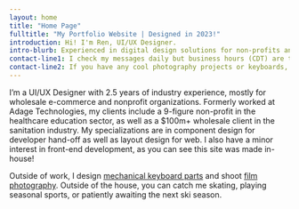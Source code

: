 ```yaml
---
layout: home
title: "Home Page"
fulltitle: "My Portfolio Website | Designed in 2023!" 
introduction: Hi! I'm Ren, UI/UX Designer.
intro-blurb: Experienced in digital design solutions for non-profits and eCommerce, as well as prior agency experience in the corporate and educational non-profit space.
contact-line1: I check my messages daily but business hours (CDT) are the best time to contact me.</p>
contact-line2: If you have any cool photography projects or keyboards, feel free to share 👀 For business opportunities, collaborations, and more you can find me here
---
```


<p>I’m a UI/UX Designer with 2.5 years of industry experience, mostly for wholesale e-commerce and nonprofit organizations. Formerly worked at Adage Technologies, my clients include a 9-figure non-profit in the healthcare education sector, as well as a $100m+ wholesale client in the sanitation industry. My specializations are in component design for developer hand-off as well as layout design for web. I also have a minor interest in front-end development, as you can see this site was made in-house!</p>

<p>Outside of work, I design <a href="https://vala.supply/collections/ended-group-buys/products/kam-soaring-skies">mechanical keyboard parts</a> and shoot <a href="https://photos.app.goo.gl/86XujY5FcK6Zi6xD9">film photography</a>. Outside of the house, you can catch me skating, playing seasonal sports, or patiently awaiting the next ski season.</p>